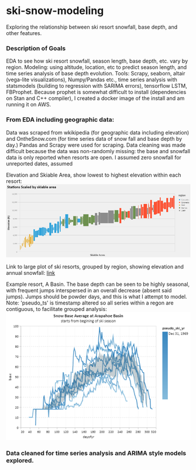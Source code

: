 # ski-snow-modeling
Exploring the relationship between ski resort snowfall, base depth, and other features. 

### Description of Goals
EDA to see how ski resort snowfall, season length, base depth, etc. vary by region. Modeling: using altitude, location, etc to predict season length, and time series analysis of base depth evolution.
Tools: Scrapy, seaborn, altair (vega-lite visualizations), Numpy/Pandas etc., time series analysis with statsmodels (building to regression with SARIMA errors), tensorflow LSTM, FBProphet. Because prophet is somewhat difficult to install (dependencies on Stan and C++ compiler), I created a docker image of the install and am running it on AWS. 

### From EDA including geographic data:
Data was scraped from wkikipedia (for geographic data including elevation) and OntheSnow.com (for time series data of snow fall and base depth by day.) Pandas and Scrapy were used for scraping. Data cleaning was made difficult because the data was non-randomly missing: the base and snowfall data is only reported when resorts are open. I assumed zero snowfall for unreported dates, assumed 

Elevation and Skiable Area, show lowest to highest elevation within each resort: ![link](./resources/elevation_vs_area.png "Still working on embedding actual vega visualization, not just saved image. This would show the interactivity of the graphic")

Link to large plot of ski resorts, grouped by region, showing elevation and annual snowfall: [link](./resources/elevation_by_region.png "This also is lacking the interactivity native vega visualization in full HTML woudl afford")

Example resort, A Basin. The base depth can be seen to be highly seasonal, with frequent jumps interspersed in an overall decrease (absent said jumps). Jumps should be powder days, and this is what I attempt to model. Note: 'pseudo_ts' is timestamp altered so all series within a regon are contiguous, to facilitate grouped analysis: ![link](./resources/Abasin_viz.png)

### Data cleaned for time series analysis and ARIMA style models explored. 




